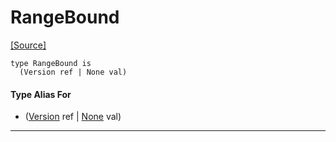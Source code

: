 # RangeBound
<span class="source-link">[[Source]](src/semver-__-__-range/range_bound.md#L3)</span>
```pony
type RangeBound is
  (Version ref | None val)
```

#### Type Alias For

* ([Version](semver-..-version-Version.md) ref | [None](builtin-None.md) val)

---

